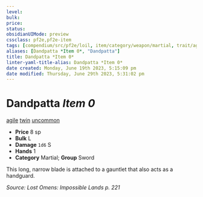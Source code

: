 ```yaml
---
level:
bulk:
price:
status:
obsidianUIMode: preview
cssclass: pf2e,pf2e-item
tags: [compendium/src/pf2e/loil, item/category/weapon/martial, trait/agile, trait/twin, trait/uncommon]
aliases: [Dandpatta *Item 0*, "Dandpatta"]
title: Dandpatta *Item 0*
linter-yaml-title-alias: Dandpatta *Item 0*
date created: Monday, June 19th 2023, 5:15:09 pm
date modified: Thursday, June 29th 2023, 5:31:02 pm
---
```


# Dandpatta *Item 0*

[agile](rules/traits/agile.md) [twin](rules/traits/twin.md) [uncommon](rules/traits/uncommon.md)  

- **Price** 8 sp
- **Bulk** L
- **Damage** `1d6` S
- **Hands** 1
- **Category** Martial; **Group** Sword

This long, narrow blade is attached to a gauntlet that also acts as a handguard.

*Source: Lost Omens: Impossible Lands p. 221*
